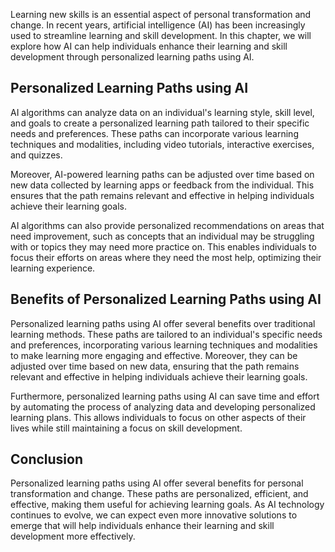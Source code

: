 
Learning new skills is an essential aspect of personal transformation and change. In recent years, artificial intelligence (AI) has been increasingly used to streamline learning and skill development. In this chapter, we will explore how AI can help individuals enhance their learning and skill development through personalized learning paths using AI.

Personalized Learning Paths using AI
------------------------------------

AI algorithms can analyze data on an individual's learning style, skill level, and goals to create a personalized learning path tailored to their specific needs and preferences. These paths can incorporate various learning techniques and modalities, including video tutorials, interactive exercises, and quizzes.

Moreover, AI-powered learning paths can be adjusted over time based on new data collected by learning apps or feedback from the individual. This ensures that the path remains relevant and effective in helping individuals achieve their learning goals.

AI algorithms can also provide personalized recommendations on areas that need improvement, such as concepts that an individual may be struggling with or topics they may need more practice on. This enables individuals to focus their efforts on areas where they need the most help, optimizing their learning experience.

Benefits of Personalized Learning Paths using AI
------------------------------------------------

Personalized learning paths using AI offer several benefits over traditional learning methods. These paths are tailored to an individual's specific needs and preferences, incorporating various learning techniques and modalities to make learning more engaging and effective. Moreover, they can be adjusted over time based on new data, ensuring that the path remains relevant and effective in helping individuals achieve their learning goals.

Furthermore, personalized learning paths using AI can save time and effort by automating the process of analyzing data and developing personalized learning plans. This allows individuals to focus on other aspects of their lives while still maintaining a focus on skill development.

Conclusion
----------

Personalized learning paths using AI offer several benefits for personal transformation and change. These paths are personalized, efficient, and effective, making them useful for achieving learning goals. As AI technology continues to evolve, we can expect even more innovative solutions to emerge that will help individuals enhance their learning and skill development more effectively.
